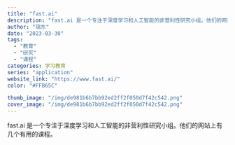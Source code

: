 ```yaml
---
title: "fast.ai"
description: "fast.ai 是一个专注于深度学习和人工智能的非营利性研究小组。他们的网站上有几个有用的课程。"
author: "瑞东"
date: "2023-03-30"
tags:
  - "教育"
  - "研究"
  - "课程"
categories: 学习教育
series: "application"
website_link: "https://www.fast.ai/"
color: "#FFB65C"

thumb_image: "/img/de981b6b7bb92ed2ff2f050d7f42c542.png"
cover_image: "/img/de981b6b7bb92ed2ff2f050d7f42c542.png"
---
```


fast.ai 是一个专注于深度学习和人工智能的非营利性研究小组。他们的网站上有几个有用的课程。